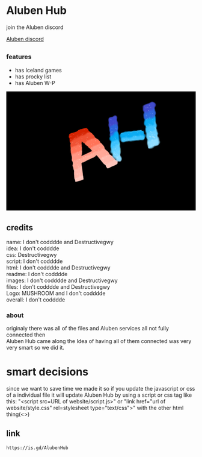 # Aluben Hub
<!--also for credits the first name is who did the most work on the credit-->
join the Aluben discord

<a href='https://is.gd/Alubendiscord'>Aluben discord</a>

##

### features

- has Iceland games
- has procky list
- has Aluben W-P

<img src="./assets/images/logo.png">

## credits

name: I don't codddde and Destructivegwy
<br>
idea: I don't codddde
<br>
css: Destructivegwy
<br>
script: I don't codddde
<br>
html: I don't codddde and Destructivegwy
<br>
readme: I don't codddde
<br>
images: I don't codddde and Destructivegwy
<br>
files: I don't codddde and Destructivegwy
<br>
Logo: MUSHROOM and I don't codddde
<br>
overall: I don't codddde
<br>
### about

originaly there was all of the files and Aluben services all not fully connected then <br>Aluben Hub came along the Idea of having all of them connected was very very smart so we did it.

# smart decisions

since we want to save time we made it so if you update the javascript or css of a individual file it will update Aluben Hub by using a script or css tag like this: "<script src=URL of website/script.js>" or "link href="url of website/style.css" rel=stylesheet type="text/css">" with the other html thing(<>)

## link

```
https://is.gd/AlubenHub
```
